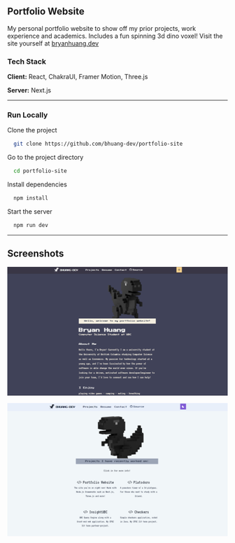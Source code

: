 ## Portfolio Website

My personal portfolio website to show off my prior projects, work experience and academics. Includes a fun spinning 3d dino voxel! 
Visit the site yourself at [bryanhuang.dev](https://bryanhuang.dev/)

### Tech Stack

**Client:** React, ChakraUI, Framer Motion, Three.js

**Server:** Next.js 

---

### Run Locally
Clone the project

```bash
  git clone https://github.com/bhuang-dev/portfolio-site
```
Go to the project directory
```bash
  cd portfolio-site
```
Install dependencies

```bash
  npm install
```
Start the server

```bash
  npm run dev
```
---



## Screenshots

![Dark-theme Screenshot](https://github.com/bhuang-dev/portfolio-site/blob/main/dark-theme-screenshot.png)

![Light-theme Screenshot](https://github.com/bhuang-dev/portfolio-site/blob/main/light-theme-screenshot.png)


